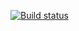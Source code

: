 [![Build status](https://ci.appveyor.com/api/projects/status/3w0768wph43cvl6p?svg=true)](https://ci.appveyor.com/project/Sergeevna01/aqa-code)

